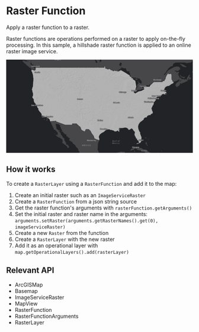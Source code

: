 # Raster Function

Apply a raster function to a raster.

Raster functions are operations performed on a raster to apply on-the-fly processing. In this sample, a hillshade 
raster function is applied to an online raster image service.

![](RasterFunction.png)

## How it works

To create a `RasterLayer` using a `RasterFunction` and add it to the map:

1.  Create an initial raster such as an `ImageServiceRaster`
2.  Create a `RasterFunction` from a json string source
3.  Get the raster function's arguments with `rasterFunction.getArguments()`
4.  Set the initial raster and raster name in the arguments: `arguments.setRaster(arguments.getRasterNames().get(0), imageServiceRaster)`
5.  Create a new `Raster` from the function
6.  Create a `RasterLayer` with the new raster
7.  Add it as an operational layer with `map.getOperationalLayers().add(rasterLayer)`

## Relevant API

*   ArcGISMap
*   Basemap
*   ImageServiceRaster
*   MapView
*   RasterFunction
*   RasterFunctionArguments
*   RasterLayer

